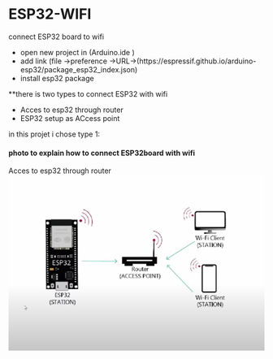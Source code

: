 # ESP32-WIFI
connect ESP32 board to wifi 
<ul>
  <li>open new project in (Arduino.ide )</li>
  <li>add link (file ->preference ->URL->(https://espressif.github.io/arduino-esp32/package_esp32_index.json)</li>
  <li>install esp32 package </li>
</ul>
**there is two types to connect ESP32 with wifi 
<ul>
  <li>Acces to esp32 through router </li>
  <li>ESP32 setup as ACcess point </li>
</ul>
in this projet i chose type 1:
<h4>photo to explain how to connect ESP32board with wifi </h4>
Acces to esp32 through router 

<img src="wifi.png" alt="architecture wifi-esp32" >


